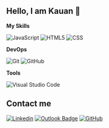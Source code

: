 ## Hello, I am Kauan 👻

**My Skills**

![JavaScript](https://img.shields.io/badge/-JavaScript-333333?style=flat&logo=javascript)
![HTML5](https://img.shields.io/badge/-HTML5-333333?style=flat&logo=HTML5)
![CSS](https://img.shields.io/badge/-CSS-333333?style=flat&logo=CSS3&logoColor=1572B6)

**DevOps**

![Git](https://img.shields.io/badge/-Git-333333?style=flat&logo=git)
![GitHub](https://img.shields.io/badge/-GitHub-333333?style=flat&logo=github)

**Tools**

![Visual Studio Code](https://img.shields.io/badge/-Visual%20Studio%20Code-333333?style=flat&logo=visual-studio-code&logoColor=007ACC)

## Contact me ##
[![Linkedin](https://img.shields.io/badge/LinkedIn-0077B5?style=for-the-badge&logo=linkedin&logoColor=white)](https://www.linkedin.com/in/kauanmacedo/)
[![Outlook Badge](https://img.shields.io/badge/Microsoft_Outlook-0078D4?style=for-the-badge&logo=microsoft-outlook&logoColor=white)](mailto:kauanmacedo85@outlook.com)
[![GitHub](https://img.shields.io/badge/GitHub-100000?style=for-the-badge&logo=github&logoColor=white)](https://github.com/kauan-macedo)





